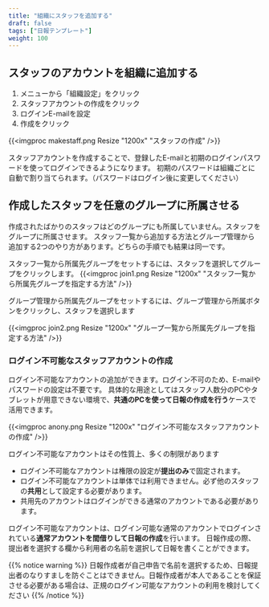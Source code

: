 ```yaml
---
title: "組織にスタッフを追加する"
draft: false
tags: ["日報テンプレート"]
weight: 100
---
```



## スタッフのアカウントを組織に追加する

1. メニューから「組織設定」をクリック
1. スタッフアカウントの作成をクリック
1. ログインE-mailを設定
1. 作成をクリック


{{<imgproc makestaff.png Resize "1200x" "スタッフの作成" />}}

スタッフアカウントを作成することで、登録したE-mailと初期のログインパスワードを使ってログインできるようになります。
初期のパスワードは組織ごとに自動で割り当てられます。（パスワードはログイン後に変更してください）

## 作成したスタッフを任意のグループに所属させる

作成されたばかりのスタッフはどのグループにも所属していません。スタッフをグループに所属させます。
スタッフ一覧から追加する方法とグループ管理から追加する2つのやり方があります。どちらの手順でも結果は同一です。

スタッフ一覧から所属先グループをセットするには、スタッフを選択してグループをクリックします。
{{<imgproc join1.png Resize "1200x" "スタッフ一覧から所属先グループを指定する方法" />}}

グループ管理から所属先グループをセットするには、グループ管理から所属ボタンをクリックし、スタッフを選択します

{{<imgproc join2.png Resize "1200x" "グループ一覧から所属先グループを指定する方法" />}}

### ログイン不可能なスタッフアカウントの作成

ログイン不可能なアカウントの追加ができます。ログイン不可のため、E-mailやパスワードの設定は不要です。
具体的な用途としてはスタッフ人数分のPCやタブレットが用意できない環境で、**共通のPCを使って日報の作成を行う**ケースで活用できます。


{{<imgproc anony.png Resize "1200x" "ログイン不可能なスタッフアカウントの作成" />}}

ログイン不可能なアカウントはその性質上、多くの制限があります

- ログイン不可能なアカウントは権限の設定が**提出のみ**で固定されます。
- ログイン不可能なアカウントは単体では利用できません。必ず他のスタッフの**共用**として設定する必要があります。
- 共用先のアカウントはログインができる通常のアカウントである必要があります。

ログイン不可能なアカウントは、ログイン可能な通常のアカウントでログインされている**通常アカウントを間借りして日報の作成**を行います。
日報作成の際、提出者を選択する欄から利用者の名前を選択して日報を書くことができます。


{{% notice warning %}}
日報作成者が自己申告で名前を選択するため、日報提出者のなりすましを防ぐことはできません。日報作成者が本人であることを保証させる必要がある場合は、正規のログイン可能なアカウントの利用を検討してください
{{% /notice %}}
